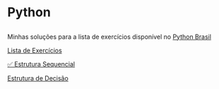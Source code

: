 <h1>Python</h1>
<h2></h2>
<p>Minhas soluções para a lista de exercícios disponível no <a  href="https://wiki.python.org.br/PythonBrasil"> Python Brasil</a></p>
<p><a href="https://wiki.python.org.br/ListaDeExercicios">Lista de Exercícios</a></p>
    <p><a href="https://wiki.python.org.br/EstruturaSequencial">&#x2705; Estrutura Sequencial</a></p>
    <p><a href="https://wiki.python.org.br/EstruturaDeDecisao"> Estrutura de Decisão</a></p>